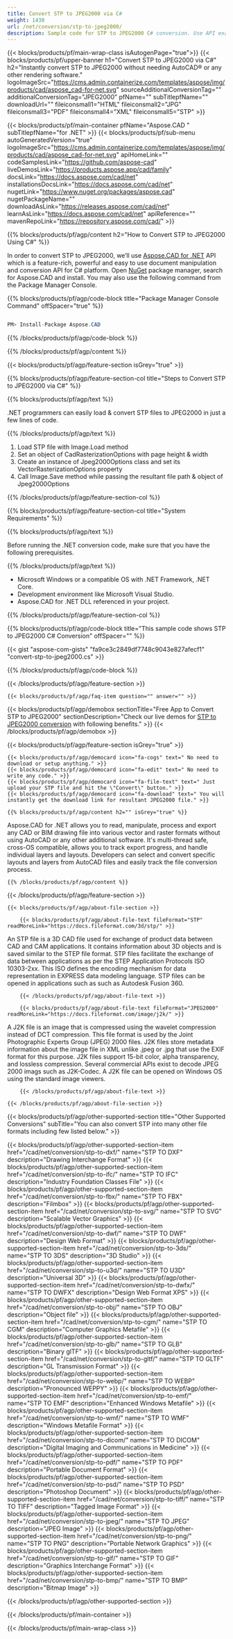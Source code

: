 ```yaml
---
title: Convert STP to JPEG2000 via C#
weight: 1430
url: /net/conversion/stp-to-jpeg2000/
description: Sample code for STP to JPEG2000 C# conversion. Use API example code for batch STP files to JPEG2000 conversion within VB.NET, Asp.NET or any .NET based application.
---
```


{{< blocks/products/pf/main-wrap-class isAutogenPage="true">}}
{{< blocks/products/pf/upper-banner h1="Convert STP to JPEG2000 via C#" h2="Instantly convert STP to JPEG2000 without needing AutoCAD® or any other rendering software." logoImageSrc="https://cms.admin.containerize.com/templates/aspose/img/products/cad/aspose_cad-for-net.svg" sourceAdditionalConversionTag="" additionalConversionTag="JPEG2000" pfName="" subTitlepfName="" downloadUrl="" fileiconsmall1="HTML" fileiconsmall2="JPG" fileiconsmall3="PDF" fileiconsmall4="XML" fileiconsmall5="STP" >}}

{{< blocks/products/pf/main-container pfName="Aspose.CAD " subTitlepfName="for .NET" >}}
{{< blocks/products/pf/sub-menu autoGeneratedVersion="true" logoImageSrc="https://cms.admin.containerize.com/templates/aspose/img/products/cad/aspose_cad-for-net.svg" apiHomeLink="" codeSamplesLink="https://github.com/aspose-cad" liveDemosLink="https://products.aspose.app/cad/family" docsLink="https://docs.aspose.com/cad/net" installationsDocsLink="https://docs.aspose.com/cad/net" nugetLink="https://www.nuget.org/packages/aspose.cad" nugetPackageName="" downloadAsLink="https://releases.aspose.com/cad/net" learnAsLink="https://docs.aspose.com/cad/net" apiReference="" mavenRepoLink="https://repository.aspose.com/cad/" >}}

{{% blocks/products/pf/agp/content h2="How to Convert STP to JPEG2000 Using C#" %}}

In order to convert STP to JPEG2000, we’ll use [Aspose.CAD for .NET](https://products.aspose.com/cad/net) API which is a feature-rich, powerful and easy to use document manipulation and conversion API for C# platform. Open [NuGet](https://www.nuget.org/packages/aspose.cad) package manager, search for Aspose.CAD and install. You may also use the following command from the Package Manager Console.

{{% blocks/products/pf/agp/code-block title="Package Manager Console Command" offSpacer="true" %}}

```cs

PM> Install-Package Aspose.CAD

```

{{% /blocks/products/pf/agp/code-block %}}

{{% /blocks/products/pf/agp/content %}}

{{< blocks/products/pf/agp/feature-section isGrey="true" >}}

{{% blocks/products/pf/agp/feature-section-col title="Steps to Convert STP to JPEG2000 via C#" %}}

{{% blocks/products/pf/agp/text %}}

.NET programmers can easily load & convert STP files to JPEG2000 in just a few lines of code.

{{% /blocks/products/pf/agp/text %}}

1. Load STP file with Image.Load method
1. Set an object of CadRasterizationOptions with page height & width
1. Create an instance of Jpeg2000Options class and set its VectorRasterizationOptions property
1. Call Image.Save method while passing the resultant file path & object of Jpeg2000Options

{{% /blocks/products/pf/agp/feature-section-col %}}

{{% blocks/products/pf/agp/feature-section-col title="System Requirements" %}}

{{% blocks/products/pf/agp/text %}}

Before running the .NET conversion code, make sure that you have the following prerequisites.

{{% /blocks/products/pf/agp/text %}}

-  Microsoft Windows or a compatible OS with .NET Framework, .NET Core.
-  Development environment like Microsoft Visual Studio.
-  Aspose.CAD for .NET DLL referenced in your project.

{{% /blocks/products/pf/agp/feature-section-col %}}

{{% blocks/products/pf/agp/code-block title="This sample code shows STP to JPEG2000 C# Conversion" offSpacer="" %}}

{{< gist "aspose-com-gists" "fa9ce3c2849df7748c9043e827afecf1" "convert-stp-to-jpeg2000.cs" >}}

{{% /blocks/products/pf/agp/code-block %}}

{{< /blocks/products/pf/agp/feature-section >}}

    {{< blocks/products/pf/agp/faq-item question="" answer="" >}}

<!-- aboutfile Starts -->

{{< blocks/products/pf/agp/demobox sectionTitle="Free App to Convert STP to JPEG2000" sectionDescription="Check our live demos for [STP to JPEG2000 conversion](https://products.aspose.app/cad/conversion/stp-to-jpeg2000) with following benefits." >}}
{{< /blocks/products/pf/agp/demobox >}}

{{< blocks/products/pf/agp/feature-section isGrey="true" >}}

    {{< blocks/products/pf/agp/democard icon="fa-cogs" text=" No need to download or setup anything." >}}
    {{< blocks/products/pf/agp/democard icon="fa-edit" text=" No need to write any code." >}}
    {{< blocks/products/pf/agp/democard icon="fa-file-text" text=" Just upload your STP file and hit the \"Convert\" button." >}}
    {{< blocks/products/pf/agp/democard icon="fa-download" text=" You will instantly get the download link for resultant JPEG2000 file." >}}

    {{% blocks/products/pf/agp/content h2="" isGrey="true" %}}

Aspose.CAD for .NET allows you to read, manipulate, process and export any CAD or BIM drawing file into various vector and raster formats without using AutoCAD or any other additional software. It's multi-thread safe, cross-OS compatible, allows you to track export progress, and handle individual layers and layouts. Developers can select and convert specific layouts and layers from AutoCAD files and easily track the file conversion process.

    {{% /blocks/products/pf/agp/content %}}

{{< /blocks/products/pf/agp/feature-section >}}

    {{< blocks/products/pf/agp/about-file-section >}}

        {{< blocks/products/pf/agp/about-file-text fileFormat="STP" readMoreLink="https://docs.fileformat.com/3d/stp/" >}}
An STP file is a 3D CAD file used for exchange of product data between CAD and CAM applications. It contains information about 3D objects and is saved similar to the STEP file format. STP files facilitate the exchange of data between applications as per the STEP Application Protocols ISO 10303-2xx. This ISO defines the encoding mechanism for data representation in EXPRESS data modeling language. STP files can be opened in applications such as such as Autodesk Fusion 360.

        {{< /blocks/products/pf/agp/about-file-text >}}

        {{< blocks/products/pf/agp/about-file-text fileFormat="JPEG2000" readMoreLink="https://docs.fileformat.com/image/j2k/" >}}
A J2K file is an image that is compressed using the wavelet compression instead of DCT compression. This file format is used by the Joint Photographic Experts Group (JPEG) 2000 files. J2K files store metadata information about the image file in XML unlike .jpeg or .jpg that use the EXIF format for this purpose. J2K files support 15-bit color, alpha transparency, and lossless compression. Several commercial APIs exist to decode JPEG 2000 imags such as J2K-Codec. A J2K file can be opened on Windows OS using the standard image viewers.

        {{< /blocks/products/pf/agp/about-file-text >}}

    {{< /blocks/products/pf/agp/about-file-section >}}

<!-- aboutfile Ends -->

{{< blocks/products/pf/agp/other-supported-section title="Other Supported Conversions" subTitle="You can also convert STP into many other file formats including few listed below." >}}

{{< blocks/products/pf/agp/other-supported-section-item href="/cad/net/conversion/stp-to-dxf/" name="STP TO DXF" description="Drawing Interchange Format" >}}
{{< blocks/products/pf/agp/other-supported-section-item href="/cad/net/conversion/stp-to-ifc/" name="STP TO IFC" description="Industry Foundation Classes File" >}}
{{< blocks/products/pf/agp/other-supported-section-item href="/cad/net/conversion/stp-to-fbx/" name="STP TO FBX" description="Filmbox" >}}
{{< blocks/products/pf/agp/other-supported-section-item href="/cad/net/conversion/stp-to-svg/" name="STP TO SVG" description="Scalable Vector Graphics" >}}
{{< blocks/products/pf/agp/other-supported-section-item href="/cad/net/conversion/stp-to-dwf/" name="STP TO DWF" description="Design Web Format" >}}
{{< blocks/products/pf/agp/other-supported-section-item href="/cad/net/conversion/stp-to-3ds/" name="STP TO 3DS" description="3D Studio" >}}
{{< blocks/products/pf/agp/other-supported-section-item href="/cad/net/conversion/stp-to-u3d/" name="STP TO U3D" description="Universal 3D" >}}
{{< blocks/products/pf/agp/other-supported-section-item href="/cad/net/conversion/stp-to-dwfx/" name="STP TO DWFX" description="Design Web Format XPS" >}}
{{< blocks/products/pf/agp/other-supported-section-item href="/cad/net/conversion/stp-to-obj/" name="STP TO OBJ" description="Object file" >}}
{{< blocks/products/pf/agp/other-supported-section-item href="/cad/net/conversion/stp-to-cgm/" name="STP TO CGM" description="Computer Graphics Metafile" >}}
{{< blocks/products/pf/agp/other-supported-section-item href="/cad/net/conversion/stp-to-glb/" name="STP TO GLB" description="Binary glTF" >}}
{{< blocks/products/pf/agp/other-supported-section-item href="/cad/net/conversion/stp-to-gltf/" name="STP TO GLTF" description="GL Transmission Format" >}}
{{< blocks/products/pf/agp/other-supported-section-item href="/cad/net/conversion/stp-to-webp/" name="STP TO WEBP" description="Pronounced WEPPY" >}}
{{< blocks/products/pf/agp/other-supported-section-item href="/cad/net/conversion/stp-to-emf/" name="STP TO EMF" description="Enhanced Windows Metafile" >}}
{{< blocks/products/pf/agp/other-supported-section-item href="/cad/net/conversion/stp-to-wmf/" name="STP TO WMF" description="Windows Metafile Format" >}}
{{< blocks/products/pf/agp/other-supported-section-item href="/cad/net/conversion/stp-to-dicom/" name="STP TO DICOM" description="Digital Imaging and Communications in Medicine" >}}
{{< blocks/products/pf/agp/other-supported-section-item href="/cad/net/conversion/stp-to-pdf/" name="STP TO PDF" description="Portable Document Format" >}}
{{< blocks/products/pf/agp/other-supported-section-item href="/cad/net/conversion/stp-to-psd/" name="STP TO PSD" description="Photoshop Document" >}}
{{< blocks/products/pf/agp/other-supported-section-item href="/cad/net/conversion/stp-to-tiff/" name="STP TO TIFF" description="Tagged Image Format" >}}
{{< blocks/products/pf/agp/other-supported-section-item href="/cad/net/conversion/stp-to-jpeg/" name="STP TO JPEG" description="JPEG Image" >}}
{{< blocks/products/pf/agp/other-supported-section-item href="/cad/net/conversion/stp-to-png/" name="STP TO PNG" description="Portable Network Graphics" >}}
{{< blocks/products/pf/agp/other-supported-section-item href="/cad/net/conversion/stp-to-gif/" name="STP TO GIF" description="Graphics Interchange Format" >}}
{{< blocks/products/pf/agp/other-supported-section-item href="/cad/net/conversion/stp-to-bmp/" name="STP TO BMP" description="Bitmap Image" >}}


{{< /blocks/products/pf/agp/other-supported-section >}}

{{< /blocks/products/pf/main-container >}}

{{< /blocks/products/pf/main-wrap-class >}}